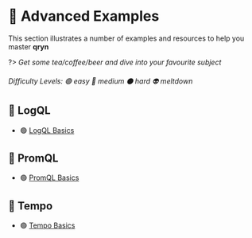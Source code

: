 # 📖 Advanced Examples

This section illustrates a number of examples and resources to help you master **qryn**

?> _Get some tea/coffee/beer and dive into your favourite subject_

###### Difficulty Levels: 🟢 easy 🔵 medium ⚫ hard 👽 meltdown


## 🔎 LogQL
- 🟢 [LogQL Basics](guide/logql.md)

## 🔎 PromQL
- 🟢 [PromQL Basics](https://prometheus.io/docs/prometheus/latest/querying/basics/)

## 🔎 Tempo
- 🟢 [Tempo Basics](https://grafana.com/docs/grafana/latest/datasources/tempo/#query-traces)
